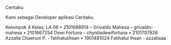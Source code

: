 Ceritaku

Kami sebagai Developer aplikasi Ceritaku.

Kelompok 4
Kelas: LA 06
• 2101688914 – Grivaldo Mahesa – grivaldo-mahesa
• 2101667254 Dewi Fortuna - chyntiadewifortuna
• 2101707926 Azzalia Chaeruni P. - fatihatulihsan
• 1901481024 Fatihatul Ihsan - azzaliaaa


